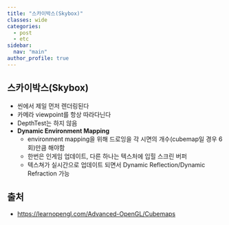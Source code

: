 ```yaml
---
title: "스카이박스(Skybox)"
classes: wide
categories: 
  - post
  - etc
sidebar:
  nav: "main"
author_profile: true
---
```

   
## 스카이박스(Skybox)
* 씬에서 제일 먼저 렌더링된다
* 카메라 viewpoint를 항상 따라다닌다
* DepthTest는 하지 않음
* **Dynamic Environment Mapping**
  * environment mapping을 위해 드로잉을 각 시면의 개수(cubemap일 경우 6회)만큼 해야함
  * 한번은 인게임 업데이트, 다른 하나는 텍스처에 입힐 스크린 버퍼
  * 텍스쳐가 실시간으로 업데이트 되면서 Dynamic Reflection/Dynamic Refraction 가능

## 출처
* <https://learnopengl.com/Advanced-OpenGL/Cubemaps>  
